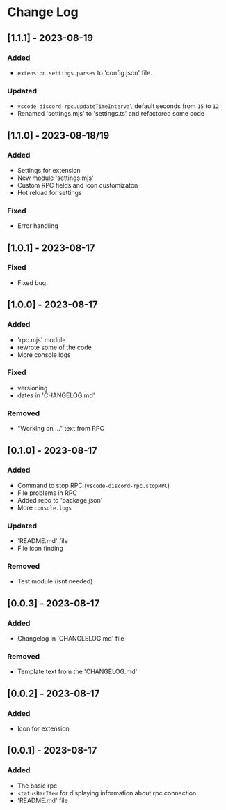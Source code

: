 # Change Log

## [1.1.1] - 2023-08-19
### Added
- `extension.settings.parses` to 'config.json' file.
### Updated
- `vscode-discord-rpc.updateTimeInterval` default seconds from `15` to `12`
- Renamed 'settings.mjs' to 'settings.ts' and refactored some code

## [1.1.0] - 2023-08-18/19
### Added
- Settings for extension
- New module 'settings.mjs'
- Custom RPC fields and icon customizaton
- Hot reload for settings
### Fixed
- Error handling

## [1.0.1] - 2023-08-17
### Fixed
- Fixed bug.

## [1.0.0] - 2023-08-17
### Added
- 'rpc.mjs' module
- rewrote some of the code
- More console logs
### Fixed
- versioning
- dates in 'CHANGELOG.md'
### Removed
- "Working on ..." text from RPC

## [0.1.0] - 2023-08-17
### Added
- Command to stop RPC (`vscode-discord-rpc.stopRPC`)
- File problems in RPC
- Added repo to 'package.json'
- More `console.logs`
### Updated
- 'README.md' file
- File icon finding
### Removed
- Test module (isnt needed)

## [0.0.3] - 2023-08-17
### Added
- Changelog in 'CHANGLELOG.md' file
### Removed
- Template text from the 'CHANGELOG.md'

## [0.0.2] - 2023-08-17
### Added
- Icon for extension

## [0.0.1] - 2023-08-17
### Added
- The basic rpc
- `statusBarItem` for displaying information about rpc connection
- 'README.md' file

